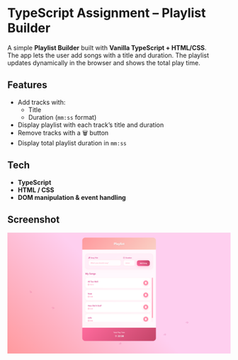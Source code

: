 # TypeScript Assignment – Playlist Builder

A simple **Playlist Builder** built with **Vanilla TypeScript + HTML/CSS**.  
The app lets the user add songs with a title and duration. The playlist updates dynamically in the browser and shows the total play time.

## Features

- Add tracks with:
  - Title
  - Duration (`mm:ss` format)
- Display playlist with each track’s title and duration
- Remove tracks with a 🗑️ button
- Display total playlist duration in `mm:ss`

## Tech

- **TypeScript**
- **HTML / CSS**
- **DOM manipulation & event handling**

## Screenshot

![Playlist Builder Screenshot](screenshot.png)
